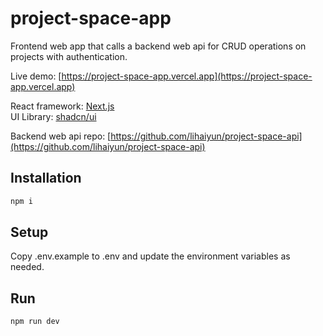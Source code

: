 # project-space-app

Frontend web app that calls a backend web api for CRUD operations on projects with authentication.

Live demo: [https://project-space-app.vercel.app](https://project-space-app.vercel.app)

React framework: [Next.js](https://nextjs.org)  
UI Library: [shadcn/ui](https://ui.shadcn.com/)

Backend web api repo: [https://github.com/lihaiyun/project-space-api](https://github.com/lihaiyun/project-space-api)

## Installation

```bash
npm i
```

## Setup
Copy .env.example to .env and update the environment variables as needed.

## Run

```bash
npm run dev
```